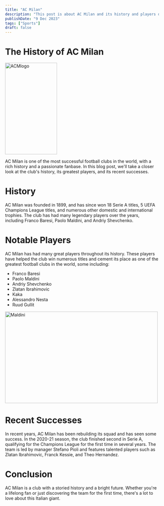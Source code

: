 ```yaml
---
title: "AC Milan"
description: "This post is about AC Milan and its history and players during the years."
publishDate: "9 Dec 2023"
tags: ["Sports"]
draft: false
---
```




# The History of AC Milan

<img src="https://upload.wikimedia.org/wikipedia/commons/thumb/d/d0/Logo_of_AC_Milan.svg/653px-Logo_of_AC_Milan.svg.png" alt="ACMlogo" width="170" height="300"/>

AC Milan is one of the most successful football clubs in the world, with a rich history and a passionate fanbase. In this blog post, we'll take a closer look at the club's history, its greatest players, and its recent successes.

# History

AC Milan was founded in 1899, and has since won 18 Serie A titles, 5 UEFA Champions League titles, and numerous other domestic and international trophies. The club has had many legendary players over the years, including Franco Baresi, Paolo Maldini, and Andriy Shevchenko.

# Notable Players

AC Milan has had many great players throughout its history. These players have helped the club win numerous titles and cement its place as one of the greatest football clubs in the world, some including:
* Franco Baresi
* Paolo Maldini
* Andriy Shevchenko
* Zlatan Ibrahimovic
* Kaka
* Alessandro Nesta
* Ruud Gullit

<img src="https://tmssl.akamaized.net/images/foto/galerie/paolo-maldini-1478613561-6474.jpg?lm=1483606201" alt="Maldini" width="500" height="300"/>

# Recent Successes

In recent years, AC Milan has been rebuilding its squad and has seen some success. In the 2020-21 season, the club finished second in Serie A, qualifying for the Champions League for the first time in several years. The team is led by manager Stefano Pioli and features talented players such as Zlatan Ibrahimovic, Franck Kessie, and Theo Hernandez.

# Conclusion

AC Milan is a club with a storied history and a bright future. Whether you're a lifelong fan or just discovering the team for the first time, there's a lot to love about this Italian giant.